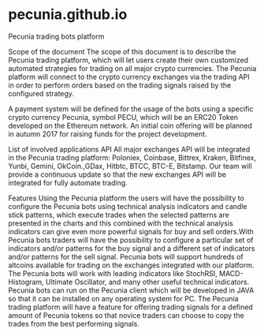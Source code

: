 # pecunia.github.io
Pecunia trading bots platform

Scope of the document
The scope of this document is to describe the Pecunia trading platform, which will let users create their own customized automated strategies for trading on all major crypto currencies. The Pecunia platform will connect to the crypto currency exchanges via the trading API in order to perform orders based on the trading signals raised by the configured strategy.

A payment system will be defined for the usage of the bots using a specific crypto currency Pecunia, symbol PECU, which will be an ERC20 Token developed on the Ethereum network. An initial coin offering will be planned in autumn 2017 for raising funds for the project development.


List of involved applications API
All major exchanges API will be integrated in the Pecunia trading platform: Poloniex, Coinbase, Bittrex, Kraken, Bitfinex, Yunbi, Gemini, OkCoin.,GDax, Hitbtc, BTCC, BTC-E, Bitstamp. Our team will provide a continuous update so that the new exchanges API will be integrated for fully automate trading.

Features
Using the Pecunia platform the users will have the possibility to configure the Pecunia bots using technical analysis indicators and candle stick patterns, which execute trades when the selected patterns are presented in the charts and this combined with the technical analysis indicators can give even more powerful signals for buy and sell orders.With Pecunia bots traders will have the possibility to configure a particular set of indicators and/or patterns for the buy signal and a different set of indicators and/or patterns for the sell signal. Pecunia bots will support hundreds of altcoins available for trading on the exchanges integrated  with our platform. The Pecunia bots will work with leading indicators like StochRSI, MACD-Histogram, Ultimate Oscillator, and many other useful technical indicators. Pecunia bots can run on the Pecunia client which will be developed in JAVA so that it can be installed on any operating system for PC. The Pecunia trading platform will have a feature for offering trading signals for a defined amount of Pecunia tokens so that novice traders can choose to copy the trades from the best performing signals.
